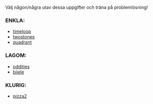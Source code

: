Välj någon/några utav dessa uppgifter och träna på problemlösning!
<br>
### ENKLA:
* [timeloop](https://open.kattis.com/problems/timeloop)
* [twostones](https://open.kattis.com/problems/twostones)
* [quadrant](https://open.kattis.com/problems/quadrant)

### LAGOM:
* [oddities](https://open.kattis.com/problems/oddities)
* [bijele](https://open.kattis.com/problems/bijele)

### KLURIG:
* [pizza2](https://open.kattis.com/problems/pizza2)
